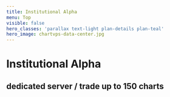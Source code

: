 ```yaml
---
title: Institutional Alpha
menu: Top
visible: false
hero_classes: 'parallax text-light plan-details plan-teal'
hero_image: chartvps-data-center.jpg
---
```


<div class="intro-wrapper">
  <div class="intro">
    <h1>Institutional Alpha</h1>
    <h2>dedicated server / trade up to 150 charts</h2>
</div>
</div>